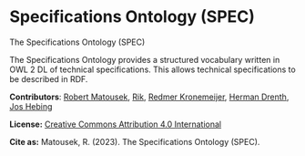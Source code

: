 # Specifications Ontology (SPEC)

The Specifications Ontology (SPEC) 

The Specifications Ontology provides a structured vocabulary written in OWL 2 DL of technical specifications. This allows technical specifications to be described in RDF.

**Contributors**: [Robert Matousek](https://kweri.nl), [Rik](https://crow.nl), [Redmer Kronemeijer](https://crow.nl), [Herman Drenth](https://ketenstandaard.nl), [Jos Hebing](https://ketenstandaard.nl)

**License:** [Creative Commons Attribution 4.0 International](https://creativecommons.org/licenses/by/4.0/legalcode)

**Cite as:** Matousek, R. (2023). The Specifications Ontology (SPEC).

